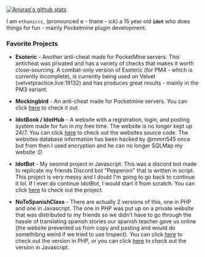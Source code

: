 [![Anurag's github stats](https://github-readme-stats.vercel.app/api?username=ethaniccc)](https://github.com/anuraghazra/github-readme-stats)

I am `ethaniccc`, (pronounced e - thane - ick) a 15 year old **`idot`** who does things for fun - mainly Pocketmine plugin development.

### Favorite Projects

* **__Esoteric__** - Another anti-cheat made for PocketMine servers. This anticheat was privated and has a variety of checks that makes it worth close-sourcing. A combat-only version of Esoteric (for PM4 - which is currently incomplete), is currently being used on Velvet (velvetpractice.live:19132) and has produces great results - mainly in the PM3 variant.

* **__Mockingbird__** - An anti-cheat made for Pocketmine servers. You can click [here](https://www.github.com/ethaniccc/Mockingbird) to check it out.

* **__IdotBook / IdotHub__** - A website with a registration, login, and posting system made for fun in my free time. The website is no longer kept up 24/7.
You can click [here](https://www.github.com/ethaniccc/IdotHub) to check out the websites source code. The websites database information has been hacked by
@mmm545 once but from then I used encryption and he can no longer SQLMap my website :D

* **__IdotBot__** - My seonnd project in Javascript. This was a discord bot made to replicate my friends Discord bot "Pepperoni" that is written in script. This project
is very messy and I doubt I'm going to go back to continue it lol. If I ever do continue IdotBot, I would start it from scratch. You can click [here](https://github.com/ethaniccc/IdotBot) to check out the project.

* **__NoToSpanishClass__** - There are actually 2 versions of this, one in PHP and one in Javascript. The one in PHP was put up on a private website that was distributed to my friends
so we didn't have to go through the hassle of translating spanish stories our spanish teacher gave us online (the website prevented us from copy and pasting and would do somethibng weird if we tried to use Inspect).
You can click [here](https://github.com/ethaniccc/no-to-spanish-class) to check out the version in PHP, or you can click [here](https://github.com/ethaniccc/no-to-spanish-class-js) to check out the version in Javascript.
